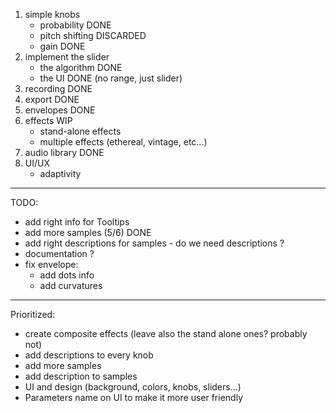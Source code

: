1. simple knobs
   - probability DONE
   - pitch shifting DISCARDED
   - gain DONE
2. implement the slider
   - the algorithm DONE
   - the UI DONE (no range, just slider)
3. recording DONE
4. export DONE
5. envelopes DONE
6. effects WIP
   - stand-alone effects
   - multiple effects (ethereal, vintage, etc...)
7. audio library DONE
8. UI/UX
   - adaptivity

---

TODO:

- add right info for Tooltips
- add more samples (5/6) DONE
- add right descriptions for samples - do we need descriptions ?
- documentation ?
- fix envelope:
  - add dots info
  - add curvatures

---

Prioritized:

- create composite effects (leave also the stand alone ones? probably not)
- add descriptions to every knob
- add more samples
- add description to samples
- UI and design (background, colors, knobs, sliders…)
- Parameters name on UI to make it more user friendly
